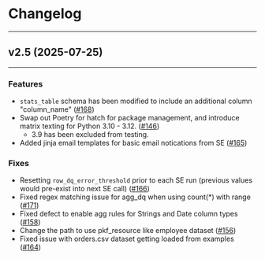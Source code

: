 # Changelog
----------------------------
## v2.5 (2025-07-25)
----------------------------
### Features
- `stats_table` schema has been modified to include an additional column "column_name" ([#168](https://github.com/Nike-Inc/spark-expectations/pull/168))
- Swap out Poetry for hatch for package management, and introduce matrix texting for Python 3.10 - 3.12. ([#146](https://github.com/Nike-Inc/spark-expectations/pull/146))
    - 3.9 has been excluded from testing.
- Added jinja email templates for basic email notications from SE ([#165](https://github.com/Nike-Inc/spark-expectations/pull/165))
### Fixes
- Resetting `row_dq_error_threshold` prior to each SE run (previous values would pre-exist into next SE call) ([#166](https://github.com/Nike-Inc/spark-expectations/pull/166))
- Fixed regex matching issue for agg_dq when using count(*) with range ([#171](https://github.com/Nike-Inc/spark-expectations/pull/171))
- Fixed defect to enable agg rules for Strings and Date column types ([#158](https://github.com/Nike-Inc/spark-expectations/pull/158))
- Change the path to use pkf_resource like employee dataset ([#156](https://github.com/Nike-Inc/spark-expectations/pull/156))
- Fixed issue with orders.csv dataset getting loaded from examples ([#164](https://github.com/Nike-Inc/spark-expectations/pull/164))